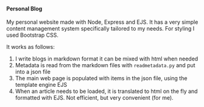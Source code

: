 #### Personal Blog

My personal website made with Node, Express and EJS. It has a very simple content management system specifically tailored to my needs. For styling I used Bootstrap CSS.

It works as follows:

1. I write blogs in markdown format it can be mixed with html when needed
2. Metadata is read from the markdown files with `readmetadata.py` and put into a json file
3. The main web page is populated with items in the json file, using the template engine EJS
4. When an article needs to be loaded, it is translated to html on the fly and formatted with EJS. Not efficient, but very convenient (for me).

